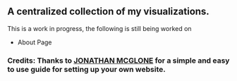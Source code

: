 ## A centralized collection of my visualizations. 


This is a work in progress, the following is still being worked on
- About Page

### Credits: Thanks to [JONATHAN MCGLONE](http://jmcglone.com/guides/github-pages/) for a simple and easy to use guide for setting up your own website.
